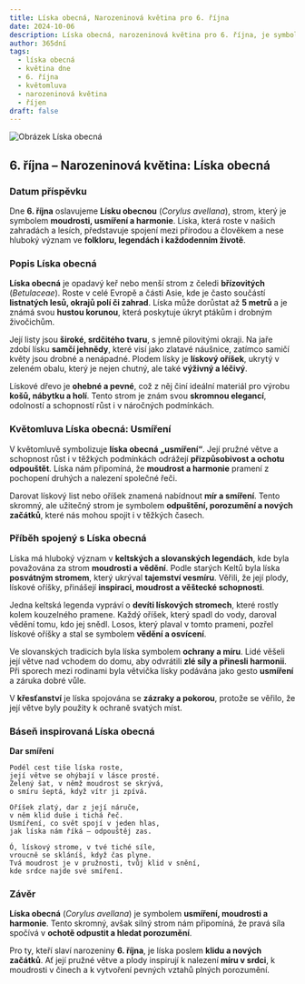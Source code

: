 ```yaml
---
title: Líska obecná, Narozeninová květina pro 6. října
date: 2024-10-06
description: Líska obecná, narozeninová květina pro 6. října, je symbolem Usmíření. Objevte její jedinečný význam, fascinující příběhy a poezii, která oslavuje její krásu.
author: 365dní
tags:
  - líska obecná
  - květina dne
  - 6. října
  - květomluva
  - narozeninová květina
  - říjen
draft: false
---
```


![Obrázek Líska obecná](https://cdn.pixabay.com/photo/2019/03/25/18/37/hazel-flowers-4081036_1280.jpg#center)

## 6. října – Narozeninová květina: Líska obecná

### Datum příspěvku

Dne **6. října** oslavujeme **Lísku obecnou** (_Corylus avellana_), strom, který je symbolem **moudrosti, usmíření a harmonie**. Líska, která roste v našich zahradách a lesích, představuje spojení mezi přírodou a člověkem a nese hluboký význam ve **folkloru, legendách i každodenním životě**.

### Popis Líska obecná

**Líska obecná** je opadavý keř nebo menší strom z čeledi **břízovitých** (_Betulaceae_). Roste v celé Evropě a části Asie, kde je často součástí **listnatých lesů, okrajů polí či zahrad**. Líska může dorůstat až **5 metrů** a je známá svou **hustou korunou**, která poskytuje úkryt ptákům i drobným živočichům.

Její listy jsou **široké, srdčitého tvaru**, s jemně pilovitými okraji. Na jaře zdobí lísku **samčí jehnědy**, které visí jako zlatavé náušnice, zatímco samičí květy jsou drobné a nenápadné. Plodem lísky je **lískový oříšek**, ukrytý v zeleném obalu, který je nejen chutný, ale také **výživný a léčivý**.

Lískové dřevo je **ohebné a pevné**, což z něj činí ideální materiál pro výrobu **košů, nábytku a holí**. Tento strom je znám svou **skromnou elegancí**, odolností a schopností růst i v náročných podmínkách.

### Květomluva Líska obecná: Usmíření

V květomluvě symbolizuje **líska obecná** **„usmíření“**. Její pružné větve a schopnost růst i v těžkých podmínkách odrážejí **přizpůsobivost a ochotu odpouštět**. Líska nám připomíná, že **moudrost a harmonie** pramení z pochopení druhých a nalezení společné řeči.

Darovat lískový list nebo oříšek znamená nabídnout **mír a smíření**. Tento skromný, ale užitečný strom je symbolem **odpuštění, porozumění a nových začátků**, které nás mohou spojit i v těžkých časech.

### Příběh spojený s Líska obecná

Líska má hluboký význam v **keltských a slovanských legendách**, kde byla považována za strom **moudrosti a vědění**. Podle starých Keltů byla líska **posvátným stromem**, který ukrýval **tajemství vesmíru**. Věřili, že její plody, lískové oříšky, přinášejí **inspiraci, moudrost a věštecké schopnosti**.

Jedna keltská legenda vypráví o **devíti lískových stromech**, které rostly kolem kouzelného pramene. Každý oříšek, který spadl do vody, daroval vědění tomu, kdo jej snědl. Losos, který plaval v tomto prameni, pozřel lískové oříšky a stal se symbolem **vědění a osvícení**.

Ve slovanských tradicích byla líska symbolem **ochrany a míru**. Lidé věšeli její větve nad vchodem do domu, aby odvrátili **zlé síly a přinesli harmonii**. Při sporech mezi rodinami byla větvička lísky podávána jako gesto **usmíření** a záruka dobré vůle.

V **křesťanství** je líska spojována se **zázraky a pokorou**, protože se věřilo, že její větve byly použity k ochraně svatých míst.

### Báseň inspirovaná Líska obecná

**Dar smíření**

```
Podél cest tiše líska roste,  
její větve se ohýbají v lásce prosté.  
Zelený šat, v němž moudrost se skrývá,  
o smíru šeptá, když vítr ji zpívá.  

Oříšek zlatý, dar z její náruče,  
v něm klid duše i tichá řeč.  
Usmíření, co svět spojí v jeden hlas,  
jak líska nám říká – odpouštěj zas.  

Ó, lískový strome, v tvé tiché síle,  
vroucně se skláníš, když čas plyne.  
Tvá moudrost je v pružnosti, tvůj klid v snění,  
kde srdce najde své smíření.  
```

### Závěr

**Líska obecná** (_Corylus avellana_) je symbolem **usmíření, moudrosti a harmonie**. Tento skromný, avšak silný strom nám připomíná, že pravá síla spočívá v **ochotě odpustit a hledat porozumění**.

Pro ty, kteří slaví narozeniny **6. října**, je líska poslem **klidu a nových začátků**. Ať její pružné větve a plody inspirují k nalezení **míru v srdci**, k moudrosti v činech a k vytvoření pevných vztahů plných porozumění.